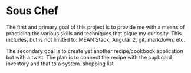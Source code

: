 # Sous Chef

The first and primary goal of this project is to provide me with a means of practicing the various skills and techniques that pique my curiosity. This includes, but is not limited to: MEAN Stack, Angular 2, git, markdown, etc.

The secondary goal is to create yet another recipe/cookbook application but with a twist. The plan is to connect the recipe with the cupboard inventory and that to a  system.
shopping list
